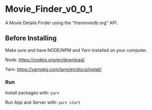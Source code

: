 # Movie_Finder_v0_0_1
 A Movie Details Finder using the "themoviedb.org" API.


## Before Installing
Make sure and have NODE/NPM and Yarn installed on your computer.

Node:
https://nodejs.org/en/download/

Yarn:
https://yarnpkg.com/lang/en/docs/install/


### Run
Install packages with: `yarn` 

Run App and Server with: `yarn start`
